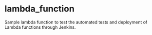 # lambda_function

Sample lambda function to test the automated tests and deployment of Lambda functions through Jenkins.
